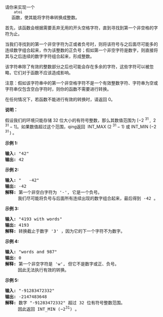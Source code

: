 <html>
 <body>
  <p>
   请你来实现一个
   <code>
    atoi
   </code>
   函数，使其能将字符串转换成整数。
  </p>
  <p>
   首先，该函数会根据需要丢弃无用的开头空格字符，直到寻找到第一个非空格的字符为止。
  </p>
  <p>
   当我们寻找到的第一个非空字符为正或者负号时，则将该符号与之后面尽可能多的连续数字组合起来，作为该整数的正负号；假如第一个非空字符是数字，则直接将其与之后连续的数字字符组合起来，形成整数。
  </p>
  <p>
   该字符串除了有效的整数部分之后也可能会存在多余的字符，这些字符可以被忽略，它们对于函数不应该造成影响。
  </p>
  <p>
   注意：假如该字符串中的第一个非空格字符不是一个有效整数字符、字符串为空或字符串仅包含空白字符时，则你的函数不需要进行转换。
  </p>
  <p>
   在任何情况下，若函数不能进行有效的转换时，请返回 0。
  </p>
  <p>
   <strong>
    说明：
   </strong>
  </p>
  <p>
   假设我们的环境只能存储 32 位大小的有符号整数，那么其数值范围为 [−2
   <sup>
    31
   </sup>
   ,  2
   <sup>
    31
   </sup>
   − 1]。如果数值超过这个范围，qing返回  INT_MAX (2
   <sup>
    31
   </sup>
   − 1) 或 INT_MIN (−2
   <sup>
    31
   </sup>
   ) 。
  </p>
  <p>
   <strong>
    示例 1:
   </strong>
  </p>
  <pre><strong>输入:</strong> "42"
<strong>输出:</strong> 42
</pre>
  <p>
   <strong>
    示例 2:
   </strong>
  </p>
  <pre><strong>输入:</strong> "   -42"
<strong>输出:</strong> -42
<strong>解释: </strong>第一个非空白字符为 '-', 它是一个负号。
     我们尽可能将负号与后面所有连续出现的数字组合起来，最后得到 -42 。
</pre>
  <p>
   <strong>
    示例 3:
   </strong>
  </p>
  <pre><strong>输入:</strong> "4193 with words"
<strong>输出:</strong> 4193
<strong>解释:</strong> 转换截止于数字 '3' ，因为它的下一个字符不为数字。
</pre>
  <p>
   <strong>
    示例 4:
   </strong>
  </p>
  <pre><strong>输入:</strong> "words and 987"
<strong>输出:</strong> 0
<strong>解释:</strong> 第一个非空字符是 'w', 但它不是数字或正、负号。
     因此无法执行有效的转换。</pre>
  <p>
   <strong>
    示例 5:
   </strong>
  </p>
  <pre><strong>输入:</strong> "-91283472332"
<strong>输出:</strong> -2147483648
<strong>解释:</strong> 数字 "-91283472332" 超过 32 位有符号整数范围。 
     因此返回 INT_MIN (−2<sup>31</sup>) 。
</pre>
 </body>
</html>